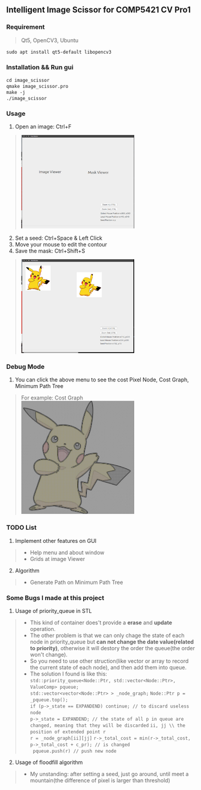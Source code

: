 ## Intelligent Image Scissor for COMP5421 CV Pro1
### Requirement
> Qt5, OpenCV3, Ubuntu
```
sudo apt install qt5-default libopencv3
```
### Installation && Run gui
```
cd image_scissor
qmake image_scissor.pro
make -j
./image_scissor
```
### Usage
1. Open an image: Ctrl+F
> <img src="img/1.png" width=300>
2. Set a seed: Ctrl+Space & Left Click
3. Move your mouse to edit the contour
4. Save the mask: Ctrl+Shift+S
> <img src="img/2.png" width=300>
### Debug Mode
1. You can click the above menu to see the cost Pixel Node, Cost Graph, Minimum Path Tree
> For example: Cost Graph \
> <img src="img/3.png" width=300>
### TODO List
1. Implement other features on GUI
> * Help menu and about window
> * Grids at image Viewer
2. Algorithm
> * Generate Path on Minimum Path Tree
### Some Bugs I made at this project
1. Usage of priority_queue in STL
> * This kind of container does't provide a **erase** and **update** operation. 
> * The other problem is that we can only chage the state of each node in priority_queue but **can not change the date value(related to priority)**, otherwise it will destory the order the queue(the order won't change). 
> * So you need to use other struction(like vector or array to record the current state of each node), and then add them into queue.
> * The solution I found is like this: \
``` std::priority_queue<Node::Ptr, std::vector<Node::Ptr>, ValueComp> pqueue; ``` \
``` std::vector<vector<Node::Ptr> > _node_graph; ```
``` Node::Ptr p = _pqueue.top(); ``` \
``` if (p->_state == EXPANDEND) continue; // to discard useless node ``` \
``` p->_state = EXPANDEND; // the state of all p in queue are changed, meaning that they will be discarded ```
``` ii, jj \\ the position of extended point r ``` \
``` r = _node_graph[ii][jj] ```
``` r->_total_cost = min(r->_total_cost, p->_total_cost + c_pr); // is changed ``` \
``` pqueue.push(r) // push new node```
2. Usage of floodfill algorithm
> * My unstanding: after setting a seed, just go around, until meet a mountain(the difference of pixel is larger than threshold)

